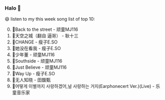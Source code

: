 

### Halo 👋

😄 listen to my this week song list of top 10:

0. 🌈Back to the street - 顽童MJ116
1. 🌈天空之城（翻自 逼哥）  - 耿十三
2. 🌈CHANGE - 瘦子E.SO
3. 🌈她没在看我 - 瘦子E.SO
4. 🌈少年董  - 顽童MJ116
5. 🌈Southside - 顽童MJ116
6. 🌈Just Believe - 顽童MJ116
7. 🌈Way Up - 瘦子E.SO
8. 🌈无人知晓 - 田馥甄
9. 🌈어떻게 이별까지 사랑하겠어,널 사랑하는 거지(Earphonecert Ver.)(Live) - 乐童音乐家

